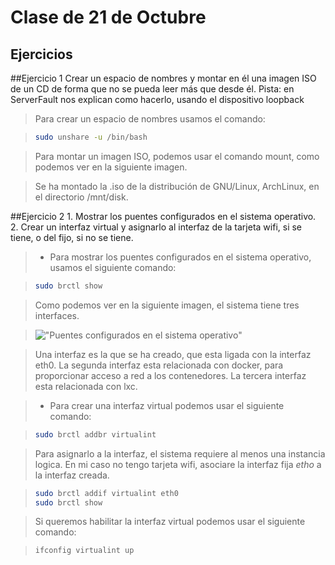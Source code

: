 Clase de 21 de Octubre
=====================

Ejercicios
----------

##Ejercicio 1
    Crear un espacio de nombres y montar en él una imagen ISO de un CD de forma que no se pueda leer más que desde él.
    Pista: en ServerFault nos explican como hacerlo, usando el dispositivo loopback

> Para crear un espacio de nombres usamos el comando:

> ```sh
> sudo unshare -u /bin/bash
> ```

> Para montar un imagen ISO, podemos usar el comando mount, como podemos ver en la siguiente imagen. 



> Se ha montado la .iso de la distribución de GNU/Linux, ArchLinux, en el directorio /mnt/disk.

##Ejercicio 2
    1. Mostrar los puentes configurados en el sistema operativo.
    2. Crear un interfaz virtual y asignarlo al interfaz de la tarjeta wifi, si se tiene, o del fijo,
    si no se tiene.


> * Para mostrar los puentes configurados en el sistema operativo, usamos el 
> siguiente comando:

> ```sh
> sudo brctl show
> ```

> Como podemos ver en la siguiente imagen, el sistema tiene tres interfaces.


> !["Puentes configurados en el sistema operativo"](https://raw.github.com/josecolella/GII-2013/master/Screenshots/Tema2Screenshots/Screenshot%20from%202013-10-20%2023:05:24.png)

> Una interfaz es la que se ha creado, que esta ligada con la interfaz eth0.
> La segunda interfaz esta relacionada con docker, para proporcionar acceso a red a los contenedores. La tercera interfaz esta relacionada con lxc.


> * Para crear una interfaz virtual podemos usar el siguiente comando:

> ```sh
> sudo brctl addbr virtualint
> ```

> Para asignarlo a la interfaz, el sistema requiere al menos una instancia logica. En mi caso no tengo tarjeta wifi, asociare la interfaz fija *etho* a la interfaz creada.

> ```sh
> sudo brctl addif virtualint eth0
> sudo brctl show
> ```

> Si queremos habilitar la interfaz virtual podemos usar el siguiente comando:

> ```sh
> ifconfig virtualint up
> ```
